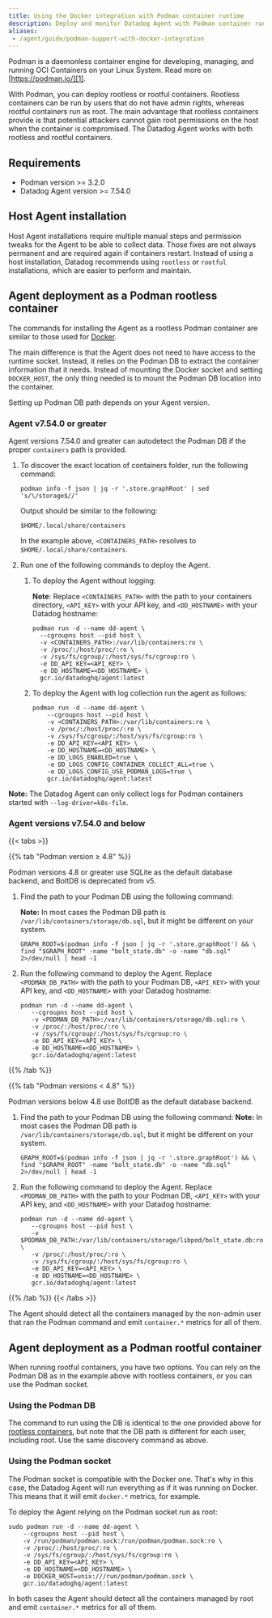 ```yaml
---
title: Using the Docker integration with Podman container runtime
description: Deploy and monitor Datadog Agent with Podman container runtime using rootless and rootful containers
aliases:
 - /agent/guide/podman-support-with-docker-integration
---
```


Podman is a daemonless container engine for developing, managing, and running OCI Containers on your Linux System. Read more on [https://podman.io/][1].

With Podman, you can deploy rootless or rootful containers. Rootless containers can be run by users that do not have admin rights, whereas rootful containers run as root. The main advantage that rootless containers provide is that potential attackers cannot gain root permissions on the host when the container is compromised. The Datadog Agent works with both rootless and rootful containers.

## Requirements

* Podman version >= 3.2.0
* Datadog Agent version >= 7.54.0

## Host Agent installation

Host Agent installations require multiple manual steps and permission tweaks for the Agent to be able to collect data. Those fixes are not always permanent and are required again if containers restart. Instead of using a host installation, Datadog recommends using `rootless` or `rootful` installations, which are easier to perform and maintain.

## Agent deployment as a Podman rootless container

The commands for installing the Agent as a rootless Podman container are similar to those used for [Docker][2].

The main difference is that the Agent does not need to have access to the runtime socket. Instead, it relies on the Podman DB to extract the container information that it needs. Instead of mounting the Docker socket and setting `DOCKER_HOST`, the only thing needed is to mount the Podman DB location into the container.

Setting up Podman DB path depends on your Agent version.

### Agent v7.54.0 or greater

Agent versions 7.54.0 and greater can autodetect the Podman DB if the proper `containers` path is provided.

1. To discover the exact location of containers folder, run the following command:
   ```shell
   podman info -f json | jq -r '.store.graphRoot' | sed 's/\/storage$//'
   ```
   Output should be similar to the following:
   ```
   $HOME/.local/share/containers
   ```
   In the example above, `<CONTAINERS_PATH>` resolves to `$HOME/.local/share/containers`.

1. Run one of the following commands to deploy the Agent.
   1. To deploy the Agent without logging:

      **Note**: Replace `<CONTAINERS_PATH>` with the path to your containers directory, `<API_KEY>` with your API key, and `<DD_HOSTNAME>` with your Datadog hostname:
      ```shell
      podman run -d --name dd-agent \
        --cgroupns host --pid host \
        -v <CONTAINERS_PATH>:/var/lib/containers:ro \
        -v /proc/:/host/proc/:ro \
        -v /sys/fs/cgroup/:/host/sys/fs/cgroup:ro \
        -e DD_API_KEY=<API_KEY> \
        -e DD_HOSTNAME=<DD_HOSTNAME> \
        gcr.io/datadoghq/agent:latest
      ```

    1. To deploy the Agent with log collection run the agent as follows:
       ```shell
       podman run -d --name dd-agent \
           --cgroupns host --pid host \
           -v <CONTAINERS_PATH>:/var/lib/containers:ro \
           -v /proc/:/host/proc/:ro \
           -v /sys/fs/cgroup/:/host/sys/fs/cgroup:ro \
           -e DD_API_KEY=<API_KEY> \
           -e DD_HOSTNAME=<DD_HOSTNAME> \
           -e DD_LOGS_ENABLED=true \
           -e DD_LOGS_CONFIG_CONTAINER_COLLECT_ALL=true \
           -e DD_LOGS_CONFIG_USE_PODMAN_LOGS=true \
           gcr.io/datadoghq/agent:latest
       ```

**Note:** The Datadog Agent can only collect logs for Podman containers started with `--log-driver=k8s-file`.

### Agent versions v7.54.0 and below

{{< tabs >}}

{{% tab "Podman version &ge; 4.8" %}}

Podman versions 4.8 or greater use SQLite as the default database backend, and BoltDB is deprecated from v5.

1. Find the path to your Podman DB using the following command:
   
   **Note:** In most cases the Podman DB path is `/var/lib/containers/storage/db.sql`, but it might be different on your system.

   ```shell
   GRAPH_ROOT=$(podman info -f json | jq -r '.store.graphRoot') && \
   find "$GRAPH_ROOT" -name "bolt_state.db" -o -name "db.sql" 2>/dev/null | head -1
   ```

1. Run the following command to deploy the Agent. Replace `<PODMAN_DB_PATH>` with the path to your Podman DB, `<API_KEY>` with your API key, and `<DD_HOSTNAME>` with your Datadog hostname:
    ```shell
    podman run -d --name dd-agent \
       --cgroupns host --pid host \
       -v <PODMAN_DB_PATH>:/var/lib/containers/storage/db.sql:ro \
       -v /proc/:/host/proc/:ro \
       -v /sys/fs/cgroup/:/host/sys/fs/cgroup:ro \
       -e DD_API_KEY=<API_KEY> \
       -e DD_HOSTNAME=<DD_HOSTNAME> \
       gcr.io/datadoghq/agent:latest
    ```

{{% /tab %}}

{{% tab "Podman versions &lt; 4.8" %}}

Podman versions below 4.8 use BoltDB as the default database backend.

1. Find the path to your Podman DB using the following command:
   **Note:** In most cases the Podman DB path is `/var/lib/containers/storage/db.sql`, but it might be different on your system.

   ```shell
   GRAPH_ROOT=$(podman info -f json | jq -r '.store.graphRoot') && \
   find "$GRAPH_ROOT" -name "bolt_state.db" -o -name "db.sql" 2>/dev/null | head -1
   ```

1. Run the following command to deploy the Agent. Replace `<PODMAN_DB_PATH>` with the path to your Podman DB, `<API_KEY>` with your API key, and `<DD_HOSTNAME>` with your Datadog hostname:

    ```shell
    podman run -d --name dd-agent \
       --cgroupns host --pid host \
       -v $PODMAN_DB_PATH:/var/lib/containers/storage/libpod/bolt_state.db:ro \
       -v /proc/:/host/proc/:ro \
       -v /sys/fs/cgroup/:/host/sys/fs/cgroup:ro \
       -e DD_API_KEY=<API_KEY> \
       -e DD_HOSTNAME=<DD_HOSTNAME> \
       gcr.io/datadoghq/agent:latest
    ```
{{% /tab %}}
{{< /tabs >}}

The Agent should detect all the containers managed by the non-admin user that ran the Podman command and emit `container.*` metrics for all of them.

## Agent deployment as a Podman rootful container

When running rootful containers, you have two options. You can rely on the Podman DB as in the example above with rootless containers, or you can use the Podman socket.

### Using the Podman DB

The command to run using the DB is identical to the one provided above for [rootless containers](#agent-deployment-as-a-podman-rootless-container), but note that the DB path is different for each user, including root. Use the same discovery command as above.

### Using the Podman socket

The Podman socket is compatible with the Docker one. That's why in this case, the Datadog Agent will run everything as if it was running on Docker. This means that it will emit `docker.*` metrics, for example.

To deploy the Agent relying on the Podman socket run as root:

```shell
sudo podman run -d --name dd-agent \
    --cgroupns host --pid host \
    -v /run/podman/podman.sock:/run/podman/podman.sock:ro \
    -v /proc/:/host/proc/:ro \
    -v /sys/fs/cgroup/:/host/sys/fs/cgroup:ro \
    -e DD_API_KEY=<API_KEY> \
    -e DD_HOSTNAME=<DD_HOSTNAME> \
    -e DOCKER_HOST=unix:///run/podman/podman.sock \
    gcr.io/datadoghq/agent:latest
```

In both cases the Agent should detect all the containers managed by root and emit `container.*` metrics for all of them.

[1]: https://podman.io/
[2]: /agent/docker
